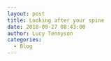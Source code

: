 ```yaml
---
layout: post
title: Looking after your spine
date: 2018-09-27 08:43:00
author: Lucy Tennyson
categories:
  - Blog
---
```

